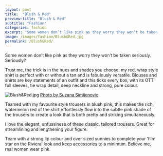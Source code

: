 ```yaml
---
layout: post
title:  "Blush & Red"
preview-title: "Blush & Red"
subtitle: "Fashion"
categories: fashion
excerpt: "Some women don’t like pink as they worry they won’t be taken seriously. Seriously? Trust me, the trick is in the hues and shades you choose: my red, wrap style shirt is perfect" 
image: /images/fashion/Blush&Red.jpg
permalink: /Blush&Red/
---
```

<p>Some women don’t like pink as they worry they won’t be taken seriously. Seriously?</p>
<p>Trust me, the trick is in the hues and shades you choose: my red, wrap style shirt is perfect with or without a tan and is fabulously versatile. Blouses and shirts are key statements of an outfit and this ticks every box, with its OTT full sleeves, tie wrap detail, deep neckline and strong, pure colour.</p>
<img src="{{ '/images/fashion/Blush&Red.jpg' | prepend: SourceUrl }}" alt="Blush&Red.jpg">
<a href="https://www.instagram.com/simisu__/" target="_blank">Photo by Suzana Simijonovic</a>

<p>Teamed with my favourite style trousers in blush pink, this makes the rich, watermelon red of the shirt effortlessly flow into the subtle pink shade of the trousers to create a look that is both pretty and striking simultaneously.</p>
<p>I love the elegant, unfussiness of these classic, tailored trousers. Great for streamlining and lengthening your figure.</p>
<p>Team with a strong lip colour and over sized sunnies to complete your ’film star on the Riviera’ look and keep accessories to a minimum. Believe me, real women wear pink.</p>